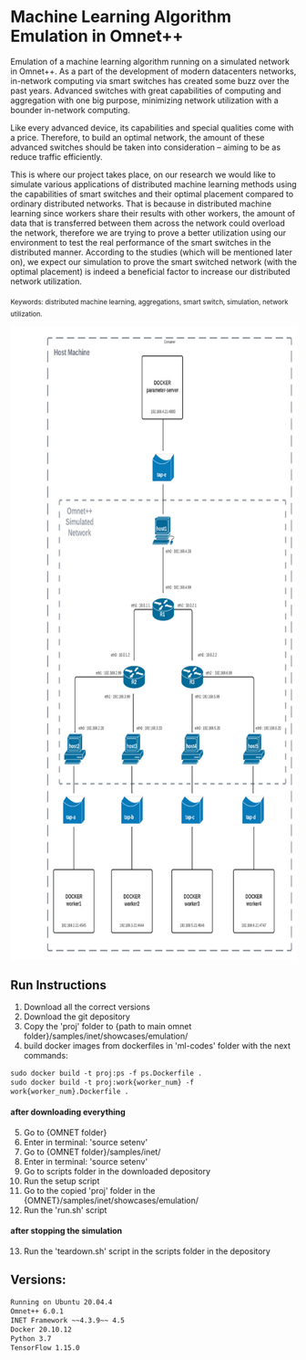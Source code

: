 # Machine Learning Algorithm Emulation in Omnet++
Emulation of a machine learning algorithm running on a simulated network in Omnet++.
As a part of the development of modern datacenters networks, in-network computing via smart switches has created some buzz over the past years. Advanced switches with great capabilities of computing and aggregation with one big purpose, minimizing network utilization with a bounder in-network computing. 

Like every advanced device, its capabilities and special qualities come with a price. Therefore, to build an optimal network, the amount of these advanced switches should be taken into consideration – aiming to be as reduce traffic efficiently. 

This is where our project takes place, on our research we would like to simulate various applications of distributed machine learning methods using the capabilities of smart switches and their optimal placement compared to ordinary distributed networks.
That is because in distributed machine learning since workers share their results with other workers, the amount of data that is transferred between them across the network could overload the network, therefore we are trying to prove a better utilization using our environment to test the real performance of the smart switches in the distributed manner.
According to the studies (which will be mentioned later on), we expect our simulation to prove the smart switched network (with the optimal placement) is indeed a beneficial factor to increase our distributed network utilization.

<sub>Keywords: distributed machine learning, aggregations, smart switch, simulation, network utilization.</sub>


<img src="https://github.com/SeanEti/ML-Omnetpp-emulation/blob/master/topology.jpeg" width="780" height="1110" class="center"/>

## Run Instructions
1) Download all the correct versions
2) Download the git depository
3) Copy the 'proj' folder to {path to main omnet folder}/samples/inet/showcases/emulation/
4) build docker images from dockerfiles in 'ml-codes' folder with the next commands:
```
sudo docker build -t proj:ps -f ps.Dockerfile .
sudo docker build -t proj:work{worker_num} -f work{worker_num}.Dockerfile .
```

#### after downloading everything
5) Go to {OMNET folder}
6) Enter in terminal: 'source setenv'
7) Go to {OMNET folder}/samples/inet/
8) Enter in terminal: 'source setenv'
9) Go to scripts folder in the downloaded depository
10) Run the setup script
11) Go to the copied 'proj' folder in the {OMNET}/samples/inet/showcases/emulation/
12) Run the 'run.sh' script

#### after stopping the simulation
13) Run the 'teardown.sh' script in the scripts folder in the depository

##  Versions:
    Running on Ubuntu 20.04.4
    Omnet++ 6.0.1
    INET Framework ~~4.3.9~~ 4.5
    Docker 20.10.12
    Python 3.7
    TensorFlow 1.15.0
    

